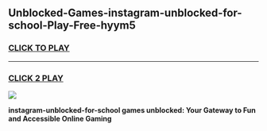 
## Unblocked-Games-instagram-unblocked-for-school-Play-Free-hyym5
<h3>
<a href="https://premium76.site?title=instagram-unblocked-for-school&ref=23A">CLICK TO PLAY</a></h3>
<hr>

<h3>
<a href="https://premium76.site?title=instagram-unblocked-for-school&ref=23A">CLICK 2 PLAY</a>
  
</h3>

<a href="https://premium76.site?title=instagram-unblocked-for-school&ref=23A"><img src="https://clearcache.store/games.png"></a>


**instagram-unblocked-for-school games unblocked: Your Gateway to Fun and Accessible Online Gaming**
